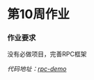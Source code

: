 # 第10周作业

### 作业要求

没有必做项目，完善RPC框架

*代码地址：[rpc-demo](https://github.com/peanutnowing/training-2021/tree/master/homework/rpc/rpc-demo)*



